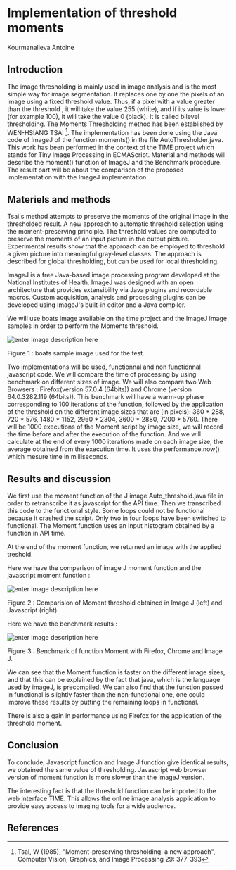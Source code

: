 ﻿# Implementation of threshold moments

Kourmanalieva Antoine 

## Introduction 

The image thresholding is mainly used in image analysis and is the most simple way for image segmentation.
It replaces one by one the pixels of an image using a fixed threshold value. Thus, if a pixel with a value greater than the threshold , it will take the value 255 (white), and if its value is lower (for example 100), it will take the value 0 (black).
It is called bilevel thresholding.
The Moments Thresholding method has been established by WEN-HSIANG TSAI [^TSA1985]. The implementation has been done using the Java code of ImageJ of the function moments() in the file AutoThresholder.java. This work has been performed in the context of the TIME project which stands for Tiny Image Processing in ECMAScript. Material and methods will describe the moment() function of ImageJ and the Benchmark procedure. The result part will be about the comparison of the proposed implementation with the ImageJ implementation.

## Materiels and methods

Tsai's method attempts to preserve the moments of the original image in the thresholded result. 
A new approach to automatic threshold selection using the moment-preserving principle. The threshold values are computed to preserve the moments of an input picture in the output picture. Experimental results show that the approach can be employed to threshold a given picture into meaningful gray-level classes. The approach is described for global thresholding, but can be used for local thresholding.

ImageJ is a free Java-based image processing program developed at the National Institutes of Health. ImageJ was designed with an open architecture that provides extensibility via Java plugins and recordable macros. Custom acquisition, analysis and processing plugins can be developed using ImageJ's built-in editor and a Java compiler. 

We will use boats image available on the time project and the ImageJ image samples in order to perform the Moments threshold.

![enter image description here](https://image.noelshack.com/fichiers/2018/08/6/1519487747-boats.png)

Figure 1 : boats sample image used for the test.

Two implementations will be used, functionnal and non functionnal javascript code. We will compare the time of processing by using benchmark on different sizes of image. We will also compare two Web Browsers : Firefox(version 57.0.4 (64bits)) and Chrome (version 64.0.3282.119 (64bits)). 
This benchmark will have a warm-up phase corresponding to 100 iterations of the function, followed by the application of the threshold on the different image sizes that are (in pixels): 360 * 288, 720 * 576, 1480 * 1152, 2960 * 2304, 3600 * 2880, 7200 * 5760. There will be 1000 executions of the Moment script by image size, we will record the time before and after the execution of the function. And we will calculate at the end of every 1000 iterations made on each image size, the average obtained from the execution time. It uses the performance.now() which mesure time in milliseconds.

## Results and discussion
 
We first use the moment function of the J image Auto_threshold.java file in order to retranscribe it as javascript for the API time. Then we transcribed this code to the functional style. Some loops could not be functional because it crashed the script. Only two in four loops have been switched to functional.
The Moment function uses an input histogram obtained by a function in API time.

At the end of the moment function, we returned an image with the applied treshold.

Here we have the comparison of image J moment function and the javascript moment function : 

![enter image description here](https://image.noelshack.com/fichiers/2018/08/6/1519488969-boats-comparison.png)

Figure 2 : Comparision of Moment threshold obtained in Image J (left) and Javascript (right).


Here we have the benchmark results : 

![enter image description here](https://image.noelshack.com/fichiers/2018/08/6/1519487843-chartgo.png)

Figure 3 : Benchmark of function Moment with Firefox, Chrome and Image J.

We can see that the Moment function is faster on the different image sizes, and that this can be explained by the fact that java, which is the language used by imageJ, is precompiled.
We can also find that the function passed in functional is slightly faster than the non-functional one, one could improve these results by putting the remaining loops in functional.

There is also a gain in performance using Firefox for the application of the threshold moment.

## Conclusion

To conclude, Javascript function and Image J function give identical results, we obtained the same value of thresholding. 
Javascript web browser version of moment function is more slower than the imageJ version. 

The interesting fact is that the threshold function can be imported to the web interface TIME. This allows the online image analysis application to provide easy access to imaging tools for a wide audience.


## References


[^TSA1985]: Tsai, W (1985), "Moment-preserving thresholding: a new approach", Computer Vision, Graphics, and Image Processing 29: 377-393


